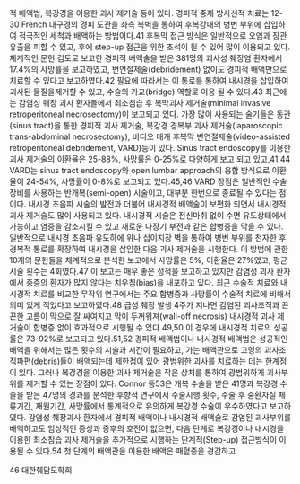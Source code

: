 적 배액법, 복강경을 이용한 괴사 제거술 등이 있다.
경피적 중재 방사선적 치료는 12-30 French 대구경의 경피 도관을 좌측 복벽을 통하여 후복강내의 병변 부위에 삽입하여 적극적인 세척과 배액하는 방법이다.41 후복막 접근 방식은 일반적으로 오염과 장관 유출을 피할 수 있고, 후에 step-up 접근을 위한 초석이 될 수 있어 많이 이용되고 있다. 체계적인 문헌 검토로 보고한 경피적 배액술을 받은 381명의 괴사성 췌장염 환자에서 17.4%의 사망률을 보고하였고, 변연절제술(debridement) 없이도 경피적 배액만으로 치료할 수 있다고 보고하였다.42 필요에 따라서는 이 통로를 통하여 내시경을 삽입하여 괴사된 물질을제거할 수 있고, 수술의 가교(bridge) 역할로 이용 될 수 있다.43
최근에는 감염성 췌장 괴사 환자들에서 최소침습 후 복막괴사 제거술(minimal invasive retroperitoneal necrosectomy)이 보고되고 있다. 가장 많이 사용되는 술기들은 동관(sinus tract)을 통한 경피적 괴사 제거술, 복강경 경복부 괴사 제거술(laparoscopic trans-abdominal necrosectomy), 비디오 매개 후복막 변연절제술(video-assisted retroperitoneal debridement, VARD)등이 있다. Sinus tract endoscopy를 이용한 괴사 제거술의 이환율은 25-88%, 사망률은 0-25%로 다양하게 보고 되고 있고,41,44 VARD는 sinus tract endoscopy와 open lumbar approach의 융합 방식으로 이환율이 24-54%, 사망률이 0-8%로 보고되고 있다.45,46 VARD 장점은 일반적인 수술장비를 사용하는 반개복(semi-open) 시술이고, 대부분 한번으로 종료될 수 있다는 점이다.
내시경 초음파 시술의 발전과 더불어 내시경적 배액술이 보편화 되면서 내시경적 괴사 제거술도 많이 사용되고 있다. 내시경적 시술은 전신마취 없이 수면 유도상태에서 가능하고 염증을 감소시킬 수 있고 새로운 다장기 부전과 같은 합병증을 막을 수 있다. 일반적으로 내시경 초음파 유도하에 위나 십이지장 벽을 통하여 병변 부위를 천자한 후 경복적 통로를 확장하여 내시경을 삽입한 다음 괴사 제거술을 시행한다. 이 방법에 관한 10개의 문헌들을 체계적으로 분석한 보고에서 사망률은 5%, 이환율은 27%였고, 평균 시술 횟수는 4회였다.47 이 보고는 매우 좋은 성적을 보고하고 있지만 감염성 괴사 환자에서 중증의 환자가 많지 않다는 치우침(bias)을 내포하고 있다. 최근 수술적 치료와 내시경적 치료를 비교한 무작위 연구에서는 주요 합병증과 사망률이 수술적 치료에 비해서 의미 있게 적었다고 보고하였다.48 급성 췌장 발생 4주가 지나면 감염된 괴사조직과 끈끈한 고름이 막으로 잘 싸여지고 막이 두꺼워져(wall-off necrosis) 내시경적 괴사 제거술이 합병증 없이 효과적으로 시행될 수 있다.49,50 이 경우에 내시경적 치료의 성공률은 73-92%로 보고되고 있다.51,52
경피적 배액법이나 내시경적 배액법은 성공적인 배액을 위해서는 많은 횟수의 시술과 시간이 필요하고, 가는 배액관으로 고형의 괴사조직파편(debris)들이 배액되는데 제한점이 있어 광범위한 괴사를 치료하는 데는 한계점이 있다. 그러나 복강경을 이용한 괴사 제거술은 작은 상처를 통하여 광범위하게 괴사부위를 제거할 수 있는 장점이 있다. Connor 등53은 개복 수술을 받은 41명과 복강경 수술을 받은 47명의 경과를 분석한 후향적 연구에서 수술시행 횟수, 수술 후 중환자실 체류기간, 재원기간, 사망률에서 통계적으로 유의하게 복강경 수술이 우수하였다고 보고하였다.
감염성 췌장괴사 환자에서 경피적 배액이나 내시경적 배액술로 감염된 괴사부위를 배액하고도 임상적인 증상과 증후의 호전이 없으면, 다음 단계로 복강경이나 내시경을 이용한 최소침습 괴사 제거술을 추가적으로 시행하는 단계적(Step-up) 접근방식이 이용될 수 있다.54 첫 단계의 배액관을 이용한 배액은 패혈증을 경감하고

<PAGE>46 대한췌담도학회